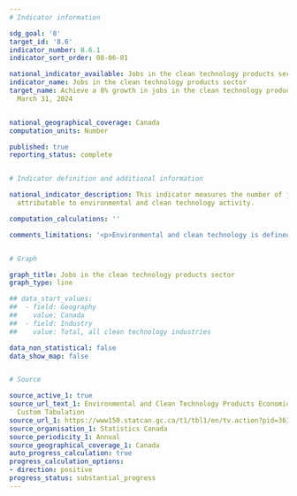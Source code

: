 ```yaml
---
# Indicator information

sdg_goal: '8'
target_id: '8.6'
indicator_number: 8.6.1
indicator_sort_order: 08-06-01

national_indicator_available: Jobs in the clean technology products sector
indicator_name: Jobs in the clean technology products sector
target_name: Achieve a 8% growth in jobs in the clean technology products sector by
  March 31, 2024


national_geographical_coverage: Canada
computation_units: Number

published: true
reporting_status: complete


# Indicator definition and additional information

national_indicator_description: This indicator measures the number of jobs that are
  attributable to environmental and clean technology activity.

computation_calculations: ''

comments_limitations: '<p>Environmental and clean technology is defined as any process, product or service that reduces environmental impacts through any of the following three strategies: environmental protection activities that prevent, reduce or eliminate pollution or any other degradation of the environment; resource management activities that result in the more efficient use of natural resources, thus safeguarding against their depletion; or the use of goods that have been adapted to be significantly less energy or resource intensive than the industry standard.</p><p>Does not include self-employment. The data for 2018 and 2019 are preliminary.</p>'


# Graph

graph_title: Jobs in the clean technology products sector
graph_type: line

## data_start_values:
##  - field: Geography
##    value: Canada
##  - field: Industry
##    value: Total, all clean technology industries

data_non_statistical: false
data_show_map: false


# Source

source_active_1: true
source_url_text_1: Environmental and Clean Technology Products Economic Account -
  Custom Tabulation
source_url_1: https://www150.statcan.gc.ca/t1/tbl1/en/tv.action?pid=3610063201&request_locale=en
source_organisation_1: Statistics Canada
source_periodicity_1: Annual
source_geographical_coverage_1: Canada
auto_progress_calculation: true
progress_calculation_options:
- direction: positive
progress_status: substantial_progress
---
```

